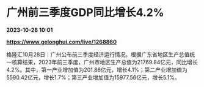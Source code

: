 # 广州前三季度GDP同比增长4.2%

**2023-10-28 10:01**

**https://www.gelonghui.com/live/1268860**

格隆汇10月28日｜广州公布前三季度经济运行情况。根据广东省地区生产总值统一核算结果，2023年前三季度，广州市地区生产总值为21769.84亿元，同比增长4.2%。其中，第一产业增加值为201.86亿元，增长4.1%；第二产业增加值为5590.42亿元，增长1.7%；第三产业增加值为15977.56亿元，增长5.1%。